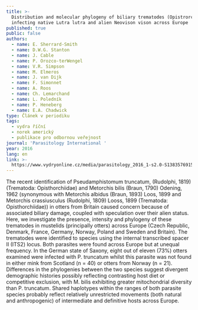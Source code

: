 ```yaml
---
title: >-
  Distribution and molecular phylogeny of biliary trematodes (Opistrorchiidae)
  infecting native Lutra lutra and alien Neovison vison across Europe
published: true
public: false
authors:
  - name: E. Sherrard-Smith
  - name: D.W.G. Stanton
  - name: J. Cable
  - name: P. Orozco-terWengel
  - name: V.R. Simpson
  - name: M. Elmeros
  - name: J. van Dijk
  - name: F. Simonnet
  - name: A. Roos
  - name: Ch. Lemarchand
  - name: L. Poledník
  - name: P. Heneberg
  - name: E.A. Chadwick
type: Článek v periodiku
tags:
  - vydra říční
  - norek americký
  - publikace pro odbornou veřejnost
journal: 'Parasitology International '
year: 2016
lang: en
link: >-
  https://www.vydryonline.cz/media/parasitology_2016_1-s2.0-S1383576915001919-main.pdf
---
```

The recent identification of Pseudamphistomum truncatum, (Rudolphi, 1819) (Trematoda: Opisthorchiidae) and Metorchis bilis (Braun, 1790) Odening, 1962 (synonymous with Metorchis albidus (Braun, 1893) Loos, 1899 and Metorchis crassiusculus (Rudolphi, 1809) Looss, 1899 (Trematoda: Opisthorchiidae)) in otters from Britain caused concern because of associated biliary damage, coupled with speculation over their alien status. Here, we investigate the presence, intensity and phylogeny of these trematodes in mustelids (principally otters) across Europe (Czech Republic, Denmark, France, Germany, Norway, Poland and Sweden and Britain). The trematodes were identified to species using the internal transcribed spacer II (ITS2) locus. Both parasites were found across Europe but at unequal frequency. In the German state of Saxony, eight out of eleven (73%) otters examined were infected with P. truncatum whilst this parasite was not found in either mink from Scotland (n = 40) or otters from Norway (n = 21). Differences in the phylogenies between the two species suggest divergent demographic histories possibly reflecting contrasting host diet or competitive exclusion, with M. bilis exhibiting greater mitochondrial diversity than P. truncatum. Shared haplotypes within the ranges of both parasite species probably reflect relatively unrestricted movements (both natural and anthropogenic) of intermediate and definitive hosts across Europe.
